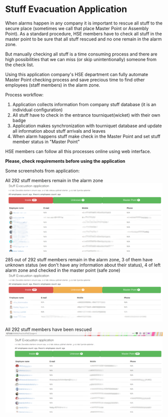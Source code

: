 Stuff Evacuation Application
============================

When alarms happen in any company it is important to rescue all stuff to the secure place (sometimes we call that place Master Point or Assembly Point). As a standard procedure, HSE members have to check all stuff in the master point to be sure that all stuff rescued and no one remain in the alarm zone.

But manually checking all stuff is a time consuming process and there are high possibilities that we can miss (or skip unintentionally) someone from the check list.

Using this application company's HSE department can fully automate Master Point checking process and save precious time to find other employees (staff members) in the alarm zone.

Process workflow:

1. Application collects information from company stuff database (it is an individual configuration)
2. All stuff have to check in the entrance tourniquet(wicket) with their own badge
3. Application makes synchronization with tourniquet database and update all information about stuff arrivals and leaves
4. When alarm happens stuff make check in the Master Point and set stuff member status in "Master Point"

HSE members can follow all this processes online using web interface.

**Please, check requirements before using the application**

Some screenshots from application:

All 292 stuff members remain in the alarm zone
![Image](https://raw.githubusercontent.com/Shik0/Evacuation/master/media/images/inside_stuff_.png)

285 out of 292 stuff members remain in the alarm zone, 3 of them have unknown status (we don't have any information about their status), 4 of left alarm zone and checked in the master point (safe zone)
![Image](https://raw.githubusercontent.com/Shik0/Evacuation/master/media/images/main_stuff_.png)

All 292 stuff members have been rescued
![Image](https://raw.githubusercontent.com/Shik0/Evacuation/master/media/images/master_stuff_.png)

